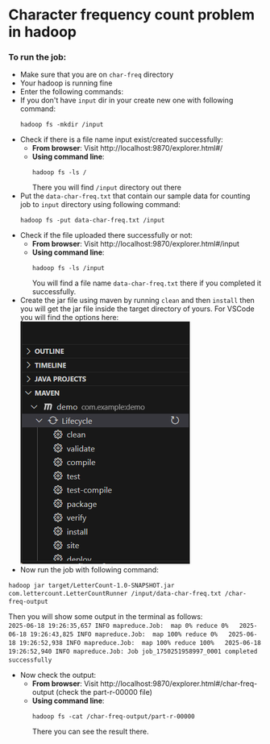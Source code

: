 # Character frequency count problem in hadoop

### To run the job:

- Make sure that you are on `char-freq` directory
- Your hadoop is running fine
- Enter the following commands:
- If you don't have `input` dir in your create new one with following command:
  ```
  hadoop fs -mkdir /input
  ```
- Check if there is a file name input exist/created successfully:
  - **From browser**: Visit http://localhost:9870/explorer.html#/
  - **Using command line**:
    ```
    hadoop fs -ls /
    ```
    There you will find `/input` directory out there
- Put the `data-char-freq.txt` that contain our sample data for counting job to `input` directory using following command:
  ```
  hadoop fs -put data-char-freq.txt /input
  ```
- Check if the file uploaded there successfully or not:
  - **From browser**: Visit http://localhost:9870/explorer.html#/input
  - **Using command line**:
    ```
    hadoop fs -ls /input
    ```
    You will find a file name `data-char-freq.txt` there if you completed it successfully.
- Create the jar file using maven by running `clean` and then `install` then you will get the jar file inside the target directory of yours. For VSCode you will find the options here:  
  ![alt text](../assets/maven-ss.png)
- Now run the job with following command:

```
hadoop jar target/LetterCount-1.0-SNAPSHOT.jar com.lettercount.LetterCountRunner /input/data-char-freq.txt /char-freq-output
```

Then you will show some output in the terminal as follows:  
`2025-06-18 19:26:35,657 INFO mapreduce.Job:  map 0% reduce 0%  
2025-06-18 19:26:43,825 INFO mapreduce.Job:  map 100% reduce 0%  
2025-06-18 19:26:52,938 INFO mapreduce.Job:  map 100% reduce 100%  
2025-06-18 19:26:52,940 INFO mapreduce.Job: Job job_1750251958997_0001 completed successfully  `

- Now check the output:
  - **From browser**: Visit http://localhost:9870/explorer.html#/char-freq-output (check the part-r-00000 file)
  - **Using command line**:
    ```
    hadoop fs -cat /char-freq-output/part-r-00000
    ```
    There you can see the result there.
